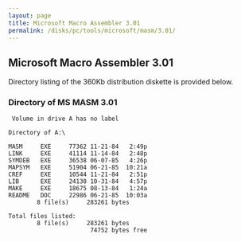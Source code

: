```yaml
---
layout: page
title: Microsoft Macro Assembler 3.01
permalink: /disks/pc/tools/microsoft/masm/3.01/
---
```


Microsoft Macro Assembler 3.01
---

Directory listing of the 360Kb distribution diskette is provided below.

### Directory of MS MASM 3.01

	 Volume in drive A has no label

	Directory of A:\

	MASM     EXE     77362 11-21-84   2:49p
	LINK     EXE     41114 11-14-84   2:48p
	SYMDEB   EXE     36538 06-07-85   4:26p
	MAPSYM   EXE     51904 06-21-85  10:21a
	CREF     EXE     10544 11-21-84   2:51p
	LIB      EXE     24138 10-31-84   4:57p
	MAKE     EXE     18675 08-13-84   1:24a
	README   DOC     22986 06-21-85  10:03a
	        8 file(s)     283261 bytes

	Total files listed:
	        8 file(s)     283261 bytes
	                       74752 bytes free
